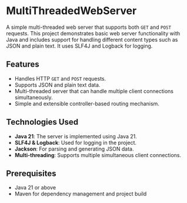 # MultiThreadedWebServer

A simple multi-threaded web server that supports both `GET` and `POST` requests. This project demonstrates basic web server functionality with Java and includes support for handling different content types such as JSON and plain text. It uses SLF4J and Logback for logging.

## Features

- Handles HTTP `GET` and `POST` requests.
- Supports JSON and plain text data.
- Multi-threaded server that can handle multiple client connections simultaneously.
- Simple and extensible controller-based routing mechanism.

## Technologies Used

- **Java 21**: The server is implemented using Java 21.
- **SLF4J & Logback**: Used for logging in the project.
- **Jackson**: For parsing and generating JSON data.
- **Multi-threading**: Supports multiple simultaneous client connections.

## Prerequisites

- Java 21 or above
- Maven for dependency management and project build



